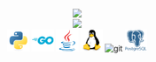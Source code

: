 <p align="center">
	<img src="https://github.com/fnky/fnky/raw/fnky/img/fan-1.gif" /><br>
	<img src="https://github.com/fnky/fnky/raw/fnky/img/welcome-fire.gif" /><br>
	<img src="https://raw.githubusercontent.com/devicons/devicon/master/icons/python/python-original.svg" alt="python" width="40" height="40" />
	<img src="https://raw.githubusercontent.com/devicons/devicon/master/icons/go/go-original-wordmark.svg" alt="go" width="40" height="40" />
    	<img src="https://raw.githubusercontent.com/devicons/devicon/master/icons/java/java-original.svg" alt="java" width="40" height="40" />
    	<img src="https://raw.githubusercontent.com/devicons/devicon/master/icons/linux/linux-original.svg" alt="linux" width="40" height="40" />
	<img src="https://www.vectorlogo.zone/logos/git-scm/git-scm-icon.svg" alt="git" width="40" height="40"/>
    	<img src="https://raw.githubusercontent.com/devicons/devicon/master/icons/postgresql/postgresql-plain-wordmark.svg" alt="postgresql" width="40" height="40" />
</p>
